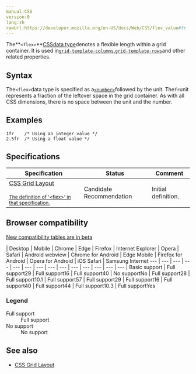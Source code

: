 ```yaml
---
manual:CSS
version:0
lang:zh
rawUrl:https://developer.mozilla.org/en-US/docs/Web/CSS/flex_value#fr
---
```






The**`<flex>`**[CSS](%427 "")[data type](%27786 "")denotes a flexible length within a grid container. It is used in[`grid-template-columns`](%30346 "The grid-template-columns CSS property defines the line names and track sizing functions of the grid columns."),[`grid-template-rows`](%30370 "The grid-template-rows CSS property defines the line names and track sizing functions of the grid rows.")and other related properties.


## Syntax<a name="Syntax"></a>


The`<flex>`data type is specified as a[`<number>`](%4564 "The <number> CSS data type represents a number, being either an integer or a number with a fractional component.")followed by the unit. The`fr`unit represents a fraction of the leftover space in the grid container. As with all CSS dimensions, there is no space between the unit and the number.


## Examples<a name="Examples"></a>

```
1fr    /* Using an integer value */
2.5fr  /* Using a float value */
```

## Specifications<a name="Specifications"></a>

Specification | Status | Comment 
 ---  |  ---  |  ---  | 
[CSS Grid Layout<br></br><small>The definition of &#39;&lt;flex&gt;&#39; in that specification.</small>](%29945 "") | Candidate Recommendation | Initial definition. 


## Browser compatibility<a name="Browser_compatibility"></a>
[New compatibility tables are in beta<i></i>](%3360 "")

 | <abbr>Desktop<i></i></abbr> | <abbr>Mobile<i></i></abbr> 
 | <abbr>Chrome<i></i></abbr> | <abbr>Edge<i></i></abbr> | <abbr>Firefox<i></i></abbr> | <abbr>Internet Explorer<i></i></abbr> | <abbr>Opera<i></i></abbr> | <abbr>Safari<i></i></abbr> | <abbr>Android webview<i></i></abbr> | <abbr>Chrome for Android<i></i></abbr> | <abbr>Edge Mobile<i></i></abbr> | <abbr>Firefox for Android<i></i></abbr> | <abbr>Opera for Android<i></i></abbr> | <abbr>iOS Safari<i></i></abbr> | <abbr>Samsung Internet<i></i></abbr> 
 ---  |  ---  |  ---  |  ---  |  ---  |  ---  |  ---  |  ---  |  ---  |  ---  |  ---  |  ---  |  ---  |  ---  | 
Basic support | <abbr>Full support</abbr>29 | <abbr>Full support</abbr>16 | <abbr>Full support</abbr>40 | <abbr>No support</abbr>No | <abbr>Full support</abbr>28 | <abbr>Full support</abbr>10.1 | <abbr>Full support</abbr>57 | <abbr>Full support</abbr>29 | <abbr>Full support</abbr>16 | <abbr>Full support</abbr>40 | <abbr>Full support</abbr>44 | <abbr>Full support</abbr>10.3 | <abbr>Full support</abbr>Yes 


### Legend<a name="Legend"></a>
<dl><dt id=''><abbr>Full support</abbr></dt><dd>Full support</dd><dt id=''><abbr>No support</abbr></dt><dd>No support</dd></dl>

## See also<a name="See_also"></a>

* [CSS Grid Layout](%29934 "")



